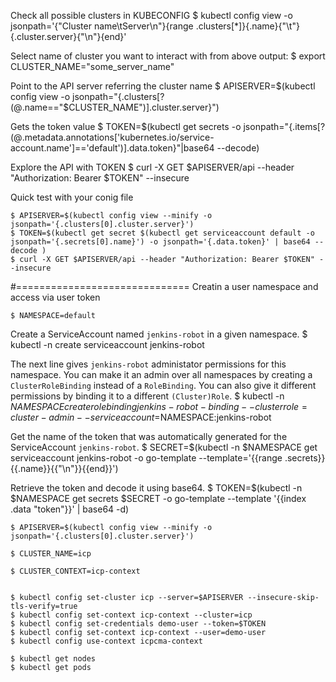 Check all possible clusters in KUBECONFIG
	$ kubectl config view -o jsonpath='{"Cluster name\tServer\n"}{range .clusters[*]}{.name}{"\t"}{.cluster.server}{"\n"}{end}'

Select name of cluster you want to interact with from above output:
	$ export CLUSTER_NAME="some_server_name"

Point to the API server referring the cluster name
	$ APISERVER=$(kubectl config view -o jsonpath="{.clusters[?(@.name==\"$CLUSTER_NAME\")].cluster.server}")

Gets the token value
	$ TOKEN=$(kubectl get secrets -o jsonpath="{.items[?(@.metadata.annotations['kubernetes\.io/service-account\.name']=='default')].data.token}"|base64 --decode)

Explore the API with TOKEN
	$ curl -X GET $APISERVER/api --header "Authorization: Bearer $TOKEN" --insecure



Quick test with your conig file

	$ APISERVER=$(kubectl config view --minify -o jsonpath='{.clusters[0].cluster.server}')
	$ TOKEN=$(kubectl get secret $(kubectl get serviceaccount default -o jsonpath='{.secrets[0].name}') -o jsonpath='{.data.token}' | base64 --decode )
	$ curl -X GET $APISERVER/api --header "Authorization: Bearer $TOKEN" --insecure



#==============================
Creatin a user namespace and access via user token

	$ NAMESPACE=default

Create a ServiceAccount named `jenkins-robot` in a given namespace.
	$ kubectl -n <namespace> create serviceaccount jenkins-robot

The next line gives `jenkins-robot` administator permissions for this namespace.
You can make it an admin over all namespaces by creating a `ClusterRoleBinding` instead of a `RoleBinding`.
You can also give it different permissions by binding it to a different `(Cluster)Role`.
	$ kubectl -n $NAMESPACE create rolebinding jenkins-robot-binding --clusterrole=cluster-admin --serviceaccount=$NAMESPACE:jenkins-robot

Get the name of the token that was automatically generated for the ServiceAccount `jenkins-robot`.
	$ SECRET=$(kubectl -n $NAMESPACE get serviceaccount jenkins-robot -o go-template --template='{{range .secrets}}{{.name}}{{"\n"}}{{end}}')


Retrieve the token and decode it using base64.
	$ TOKEN=$(kubectl -n $NAMESPACE get secrets $SECRET -o go-template --template '{{index .data "token"}}' | base64 -d)

	
	$ APISERVER=$(kubectl config view --minify -o jsonpath='{.clusters[0].cluster.server}')

	$ CLUSTER_NAME=icp

	$ CLUSTER_CONTEXT=icp-context


	$ kubectl config set-cluster icp --server=$APISERVER --insecure-skip-tls-verify=true
	$ kubectl config set-context icp-context --cluster=icp
	$ kubectl config set-credentials demo-user --token=$TOKEN
	$ kubectl config set-context icp-context --user=demo-user 
	$ kubectl config use-context icpcma-context
	
	$ kubectl get nodes
	$ kubectl get pods
